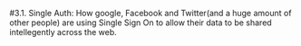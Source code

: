 #3.1. Single Auth:
How google, Facebook and Twitter(and a huge amount of other people) are using Single Sign On to allow their data to be shared intellegently across the web.
